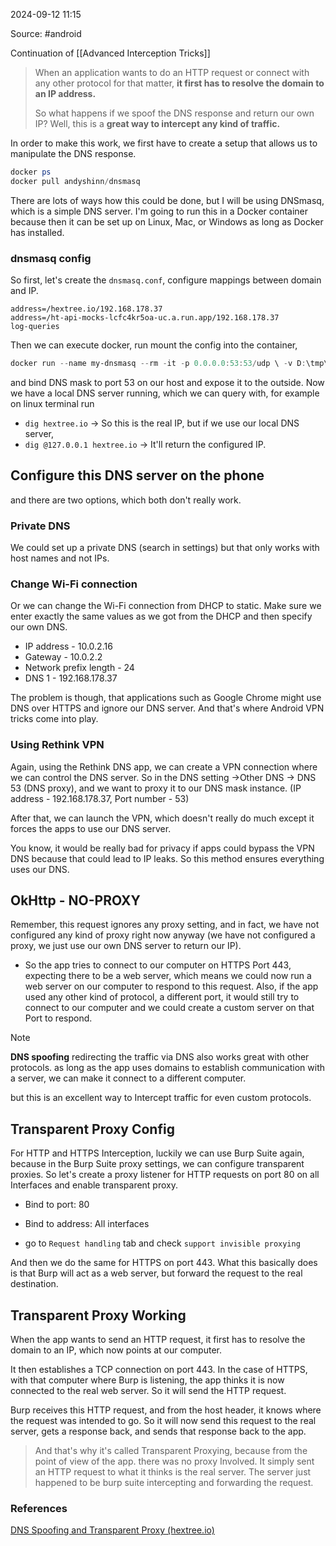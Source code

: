 
2024-09-12 11:15

Source: #android 

Continuation of [[Advanced Interception Tricks]]

> When an application wants to do an HTTP request or connect with any other protocol for that matter, **it first has to resolve the domain to an IP address.**
> 
> So what happens if we spoof the DNS response and return our own IP? Well, this is a **great way to intercept any kind of traffic.**

In order to make this work, we first have to create a setup that allows us to manipulate the DNS response.

```powershell
docker ps
docker pull andyshinn/dnsmasq
```

There are lots of ways how this could be done, but I will be using DNSmasq, which is a simple DNS server. I'm going to run this in a Docker container because then it can be set up on Linux, Mac, or Windows as long as Docker has installed.
### dnsmasq config

So first, let's create the `dnsmasq.conf`, configure mappings between domain and IP.
```dnsmasq.config
address=/hextree.io/192.168.178.37 
address=/ht-api-mocks-lcfc4kr5oa-uc.a.run.app/192.168.178.37 
log-queries
```

Then we can execute docker, run mount the config into the container,
```powershell
docker run --name my-dnsmasq --rm -it -p 0.0.0.0:53:53/udp \ -v D:\tmp\proxy\dnsmasq.conf:/etc/dnsmasq.conf andyshinn/dnsmasq.conf andyshinn/dnsmasq
```

and bind DNS mask to port 53 on our host and expose it to the outside. Now we have a local DNS server running, which we can query with, for example on linux terminal run 
- `dig hextree.io` -> So this is the real IP, 
but if we use our local DNS server,
- `dig @127.0.0.1 hextree.io`   -> It'll return the configured IP.

## Configure this DNS server on the phone

and there are two options, which both don't really work.
### Private DNS

We could set up a private DNS (search in settings) but that only works with host names and not IPs. 

### Change Wi-Fi connection

Or we can change the Wi-Fi connection from DHCP to static. Make sure we enter exactly the same values as we got from the DHCP and then specify our own DNS.
- IP address - 10.0.2.16
- Gateway  - 10.0.2.2
- Network prefix length - 24
- DNS 1 - 192.168.178.37

The problem is though, that applications such as Google Chrome might use DNS over HTTPS and ignore our DNS server. And that's where Android VPN tricks come into play.
### Using Rethink VPN

Again, using the Rethink DNS app, we can create a VPN connection where we can control the DNS server. So in the DNS setting ->Other DNS -> DNS 53 (DNS proxy), and we want to proxy it to our DNS mask instance. (IP address - 192.168.178.37, Port number - 53)

After that, we can launch the VPN, which doesn't really do much except it forces the apps to use our DNS server.

You know, it would be really bad for privacy if apps could bypass the VPN DNS because that could lead to IP leaks. So this method ensures everything uses our DNS. 

## OkHttp - NO-PROXY

Remember, this request ignores any proxy setting, and in fact, we have not configured any kind of proxy right now anyway (we have not configured a proxy, we just use our own DNS server to return our IP).
- So the app tries to connect to our computer on HTTPS Port 443, expecting there to be a web server, which means we could now run a web server on our computer to respond to this request. Also, if the app used any other kind of protocol, a different port, it would still try to connect to our computer and we could create a custom server on that Port to respond.

> [!NOTE]
> **DNS spoofing** 
> redirecting the traffic via DNS also works great with other protocols. as long as the app uses domains to establish communication with a server, we can make it connect to a different computer. 

but this is an excellent way to Intercept traffic for even custom protocols. 
## Transparent Proxy Config  

For HTTP and HTTPS Interception, luckily we can use Burp Suite again, because in the Burp Suite proxy settings, we can configure transparent proxies. So let's create a proxy listener for HTTP requests on port 80 on all Interfaces and enable transparent proxy. 

- Bind to port: 80
- Bind to address: All interfaces 

- go to `Request handling` tab and check `support invisible proxying`

And then we do the same for HTTPS on port 443. What this basically does is that Burp will act as a web server, but forward the request to the real destination.
## Transparent Proxy Working

When the app wants to send an HTTP request, it first has to resolve the domain to an IP, which now points at our computer.

It then establishes a TCP connection on port 443. In the case of HTTPS, with that computer where Burp is listening, the app thinks it is now connected to the real web server. So it will send the HTTP request. 

Burp receives this HTTP request, and from the host header, it knows where the request was intended to go. So it will now send this request to the real server, gets a response back, and sends that response back to the app. 

> And that's why it's called Transparent Proxying, because from the point of view of the app. there was no proxy Involved. It simply sent an HTTP request to what it thinks is the real server. The server just happened to be burp suite intercepting and forwarding the request.

### References
[DNS Spoofing and Transparent Proxy (hextree.io)](https://app.hextree.io/courses/network-interception/advanced-interception-tricks/dns-spoofing-and-transparent-proxy)